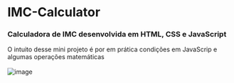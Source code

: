 # IMC-Calculator
### Calculadora de IMC desenvolvida em HTML, CSS e JavaScript
O intuito desse mini projeto é por em prática condições em JavaScrip e algumas operações matemáticas
<br>
<br>
![image](https://github.com/RafaelDonizetti/IMC-Calculator/assets/107628771/3d3f7937-60e0-4931-87cf-429f4ef131f5)
